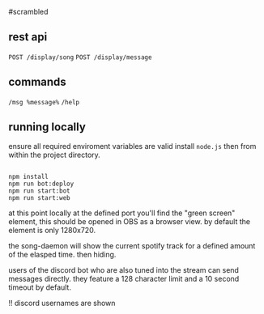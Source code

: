 #scrambled

## rest api

`POST /display/song`
`POST /display/message`

## commands

`/msg %message%`
`/help`

## running locally

ensure all required enviroment variables are valid install `node.js` then from within the project directory.

```shell

npm install
npm run bot:deploy
npm run start:bot
npm run start:web

```

at this point locally at the defined port you'll find the "green screen" element, this should be opened in OBS as a browser view. by default the element is only 1280x720.

the song-daemon will show the current spotify track for a defined amount of the elasped time. then hiding.

users of the discord bot who are also tuned into the stream can send messages directly. they feature a 128 character limit and a 10 second timeout by default.

!! discord usernames are shown
